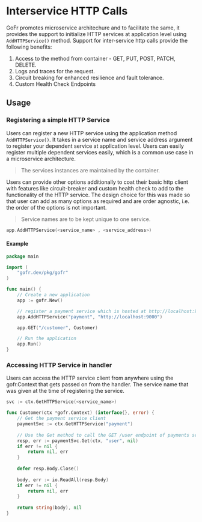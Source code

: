 # Interservice HTTP Calls
GoFr promotes microservice architechure and to facilitate the same, it provides the support
to initialize HTTP services at application level using `AddHTTPService()` method.
Support for inter-service http calls provide the following benefits:

1. Access to the method from container - GET, PUT, POST, PATCH, DELETE.
2. Logs and traces for the request.
3. Circuit breaking for enhanced resilience and fault tolerance.
4. Custom Health Check Endpoints

## Usage

### Registering a simple HTTP Service
Users can register a new HTTP service using the application method `AddHTTPService()`. 
It takes in a service name and service address argument to register your dependent service at application level.
Users can easily register multiple dependent services easily, which is a common use case in a microservice architecture.
> The services instances are maintained by the container.

Users can provide other options additionally to coat their basic http client with features like circuit-breaker and 
custom health check to add to the functionality of the HTTP service.
The design choice for this was made so that user can add as many options as required and are order agnostic,
i.e. the order of the options is not important.
> Service names are to be kept unique to one service.

```go
app.AddHTTPService(<service_name> , <service_address>)
```

#### Example
```go
package main

import (
	"gofr.dev/pkg/gofr"
)

func main() {
	// Create a new application
	app := gofr.New()

	// register a payment service which is hosted at http://localhost:9000
	app.AddHTTPService("payment", "http://localhost:9000")

	app.GET("/customer", Customer)

	// Run the application
	app.Run()
}
```

### Accessing HTTP Service in handler
Users can access the HTTP service client from anywhere using the gofr.Context that gets passed on from the handler.
The service name that was given at the time of registering the service.

```go
svc := ctx.GetHTTPService(<service_name>)
```

```go
func Customer(ctx *gofr.Context) (interface{}, error) {
    // Get the payment service client 
    paymentSvc := ctx.GetHTTPService("payment")
	
	// Use the Get method to call the GET /user endpoint of payments service
	resp, err := paymentSvc.Get(ctx, "user", nil)
    if err != nil {
        return nil, err
    }
	
	defer resp.Body.Close()
	
    body, err := io.ReadAll(resp.Body)
    if err != nil {
        return nil, err
    }
    
    return string(body), nil
}
```
